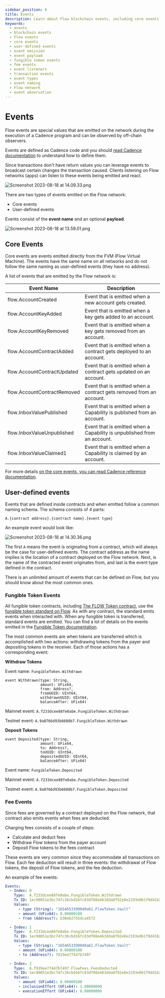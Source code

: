 ```yaml
---
sidebar_position: 6
title: Events
description: Learn about Flow blockchain events, including core events and user-defined events. Understand how events are emitted during transaction execution and how they can be observed by off-chain applications.
keywords:
  - events
  - blockchain events
  - Flow events
  - core events
  - user-defined events
  - event emission
  - event payload
  - fungible token events
  - fee events
  - event listeners
  - transaction events
  - event types
  - event naming
  - Flow network
  - event observation
---
```


# Events

Flow events are special values that are emitted on the network during the execution of a Cadence program and can be observed by off-chain observers.

Events are defined as Cadence code and you should [read Cadence documentation](https://cadence-lang.org/docs/language/events) to understand how to define them. 

Since transactions don't have return values you can leverage events to broadcast certain changes the transaction caused. Clients listening on Flow networks (apps) can listen to these events being emitted and react. 

![Screenshot 2023-08-18 at 14.09.33.png](_events_images/Screenshot_2023-08-18_at_14.09.33.png)

There are two types of events emitted on the Flow network:

- Core events
- User-defined events

Events consist of the **event name** and an optional **payload**.

![Screenshot 2023-08-18 at 13.59.01.png](_events_images/Screenshot_2023-08-18_at_13.59.01.png)

## Core Events

Core events are events emitted directly from the FVM (Flow Virtual Machine). The events have the same name on all networks and do not follow the same naming as user-defined events (they have no address).

A list of events that are emitted by the Flow network is:

| Event Name                   | Description                                                             |
| ---------------------------- | ------------------------------------------------------------------------|
| flow.AccountCreated          | Event that is emitted when a new account gets created.                  |
| flow.AccountKeyAdded         | Event that is emitted when a key gets added to an account.              |
| flow.AccountKeyRemoved       | Event that is emitted when a key gets removed from an account.          |
| flow.AccountContractAdded    | Event that is emitted when a contract gets deployed to an account.      |
| flow.AccountContractUpdated  | Event that is emitted when a contract gets updated on an account.       |
| flow.AccountContractRemoved  | Event that is emitted when a contract gets removed from an account.     |
| flow.InboxValuePublished     | Event that is emitted when a Capability is published from an account.   |
| flow.InboxValueUnpublished   | Event that is emitted when a Capability is unpublished from an account. |
| flow.InboxValueClaimed1      | Event that is emitted when a Capability is claimed by an account.       |

For more details [on the core events, you can read Cadence reference documentation](https://cadence-lang.org/docs/language/core-events).

## User-defined events

Events that are defined inside contracts and when emitted follow a common naming schema. The schema consists of 4 parts: 

```cadence
A.{contract address}.{contract name}.{event type}
```

An example event would look like:

![Screenshot 2023-08-18 at 14.30.36.png](_events_images/Screenshot_2023-08-18_at_14.30.36.png)

The first `A` means the event is originating from a contract, which will always be the case for user-defined events. The contract address as the name implies is the location of a contract deployed on the Flow network. Next, is the name of the contracted event originates from, and last is the event type defined in the contract.

There is an unlimited amount of events that can be defined on Flow, but you should know about the most common ones. 

### Fungible Token Events

All fungible token contracts, including [The FLOW Token contract](../../build/core-contracts/03-flow-token.md),
use the [fungible token standard on Flow](../../build/core-contracts/02-fungible-token.md).
As with any contract, the standard emits events when interacted with.
When any fungible token is transferred, standard events are emitted.
You can find a lot of details on the events emitted in the [Fungible Token documentation](../../build/core-contracts/02-fungible-token.md). 

The most common events are when tokens are transferred which is accomplished with two actions: withdrawing tokens from the payer and depositing tokens in the receiver. Each of those actions has a corresponding event:

**Withdraw Tokens**

Event name: `FungibleToken.Withdrawn`
```cadence
event Withdrawn(type: String,
                amount: UFix64,
                from: Address?,
                fromUUID: UInt64,
                withdrawnUUID: UInt64,
                balanceAfter: UFix64)
```

Mainnet event: `A.f233dcee88fe0abe.FungibleToken.Withdrawn`

Testnet event: `A.9a0766d93b6608b7.FungibleToken.Withdrawn`

**Deposit Tokens**

```cadence
event Deposited(type: String,
                amount: UFix64,
                to: Address?,
                toUUID: UInt64,
                depositedUUID: UInt64,
                balanceAfter: UFix64)
```

Event name: `FungibleToken.Deposited`

Mainnet event: `A.f233dcee88fe0abe.FungibleToken.Deposited`

Testnet event: `A.9a0766d93b6608b7.FungibleToken.Deposited`

### **Fee Events**

Since fees are governed by a contract deployed on the Flow network, that contract also emits events when fees are deducted. 

Charging fees consists of a couple of steps:

- Calculate and deduct fees
- Withdraw Flow tokens from the payer account
- Deposit Flow tokens to the fees contract

These events are very common since they accommodate all transactions on Flow. Each fee deduction will result in three events: the withdrawal of Flow tokens, the deposit of Flow tokens, and the fee deduction. 

An example of fee events:

```yml
Events:
  - Index: 0
    Type:  A.f233dcee88fe0abe.FungibleToken.Withdrawn
    Tx ID: 1ec90051e3bc74fc36cbd16fc83df08e463dda8f92e8e2193e061f9d41b2ad92
    Values:
      - type (String): "1654653399040a61.FlowToken.Vault"
      - amount (UFix64): 0.00000100
      - from (Address?): b30eb2755dca4572

  - Index: 1
    Type:  A.f233dcee88fe0abe.FungibleToken.Deposited
    Tx ID: 1ec90051e3bc74fc36cbd16fc83df08e463dda8f92e8e2193e061f9d41b2ad92
    Values:
      - type (String): "1654653399040a61.FlowToken.Vault"
      - amount (UFix64): 0.00000100
      - to (Address?): f919ee77447b7497

  - Index: 2
    Type:  A.f919ee77447b7497.FlowFees.FeesDeducted
    Tx ID: 1ec90051e3bc74fc36cbd16fc83df08e463dda8f92e8e2193e061f9d41b2ad92
    Values:
      - amount (UFix64): 0.00000100
      - inclusionEffort (UFix64): 1.00000000
      - executionEffort (UFix64): 0.00000000
```
